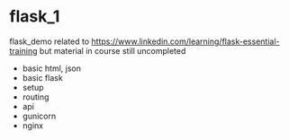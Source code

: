 # flask_1
flask_demo related to https://www.linkedin.com/learning/flask-essential-training but material in course still uncompleted

- basic html, json    
- basic flask  
- setup  
- routing  
- api
- gunicorn
- nginx
